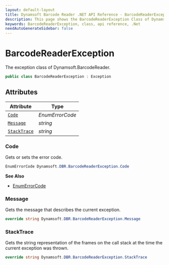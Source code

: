 ```yaml
---
layout: default-layout
title: Dynamsoft Barcode Reader .NET API Reference - BarcodeReaderException Class
description: This page shows the BarcodeReaderException Class of Dynamsoft Barcode Reader for .NET SDK.
keywords: BarcodeReaderException, class, api reference, .Net
needAutoGenerateSidebar: false
---
```



# BarcodeReaderException
The exception class of Dynamsoft.BarcodeReader.

```csharp
public class BarcodeReaderException : Exception
```  


## Attributes
  
| Attribute | Type |
|---------- | ----------- | 
| [`Code`](#code) | *EnumErrorCode* |
| [`Message`](#message) | *string* | 
| [`StackTrace`](#stacktrace) | *string* |
  
  
### Code
Gets or sets the error code. 

```csharp
EnumErrorCode Dynamsoft.DBR.BarcodeReaderException.Code
```  
**See Also**  
- [EnumErrorCode]({{site.dotnet_enumerations}}error-code.html)

### Message
Gets the message that describes the current exception. 

```csharp
override string Dynamsoft.DBR.BarcodeReaderException.Message
```  

### StackTrace
Gets the string representation of the frames on the call stack at the time the current exception was thrown. 

```csharp
override string Dynamsoft.DBR.BarcodeReaderException.StackTrace
```  

